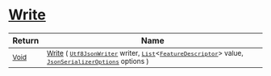 # [Write](./NetCoreFeatureDescriptorListConverter-100664124.md)



| Return | Name | 
| --- | --- | 
| <sub>[Void](https://docs.microsoft.com/en-us/dotnet/api/System.Void)</sub>| <sub>[Write](./NetCoreFeatureDescriptorListConverter-100664124.md) ( [`Utf8JsonWriter`](https://docs.microsoft.com/en-us/dotnet/api/System.Text.Json.Utf8JsonWriter) writer, [`List`](https://docs.microsoft.com/en-us/dotnet/api/System.Collections.Generic.List-1)\<[`FeatureDescriptor`](./../../../FeatureDescriptor.md)> value, [`JsonSerializerOptions`](https://docs.microsoft.com/en-us/dotnet/api/System.Text.Json.JsonSerializerOptions) options )</sub>| <br>


